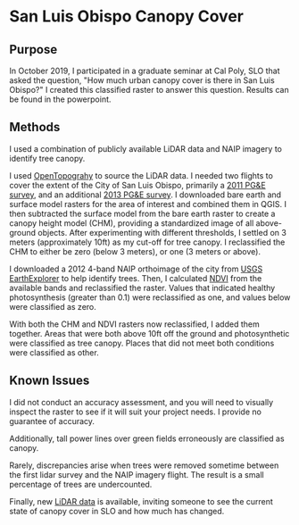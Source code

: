 # San Luis Obispo Canopy Cover
## Purpose
In October 2019, I participated in a graduate seminar at Cal Poly, SLO that asked the question, "How much urban canopy cover is there in San Luis Obispo?" I created this classified raster to answer this question. Results can be found in the powerpoint. 

## Methods
I used a combination of publicly available LiDAR data and NAIP imagery to identify tree canopy. 

I used [OpenTopograhy](https://opentopography.org/) to source the LiDAR data. I needed two flights to cover the extent of the City of San Luis Obispo, primarily a [2011 PG&E survey](https://portal.opentopography.org/datasetMetadata?otCollectionID=OT.022013.26910.3), and an additional [2013 PG&E survey](https://portal.opentopography.org/datasetMetadata?otCollectionID=OT.032013.26910.2). I downloaded bare earth and surface model rasters for the area of interest and combined them in QGIS. I then subtracted the surface model from the bare earth raster to create a canopy height model (CHM), providing a standardized image of all above-ground objects. After experimenting with different thresholds, I settled on 3 meters (approximately 10ft) as my cut-off for tree canopy. I reclassified the CHM to either be zero (below 3 meters), or one (3 meters or above).

I downloaded a 2012 4-band NAIP orthoimage of the city from [USGS EarthExplorer](https://earthexplorer.usgs.gov/) to help identify trees. Then, I calculated [NDVI](https://towardsdatascience.com/remote-sensing-with-qgis-calculate-ndvi-c2095f0de21b#:~:text=To%20calculate%20NDVI%20in%20QGIS%2C%20use%20the%20raster%20calculator%20to,and%20an%20installation%20of%20QGIS.) from the available bands and reclassified the raster. Values that indicated healthy photosynthesis (greater than 0.1) were reclassified as one, and values below were classified as zero. 

With both the CHM and NDVI rasters now reclassified, I added them together. Areas that were both above 10ft off the ground and photosynthetic were classified as tree canopy. Places that did not meet both conditions were classified as other. 


## Known Issues
I did not conduct an accuracy assessment, and you will need to visually inspect the raster to see if it will suit your project needs. I provide no guarantee of accuracy.

Additionally, tall power lines over green fields erroneously are classified as canopy.

Rarely, discrepancies arise when trees were removed sometime between the first lidar survey and the NAIP imagery flight. The result is a small percentage of trees are undercounted. 

Finally, new [LiDAR data](https://portal.opentopography.org/usgsDataset?dsid=CA_FEMA_Z4_B2_2018) is available, inviting someone to see the current state of canopy cover in SLO and how much has changed. 